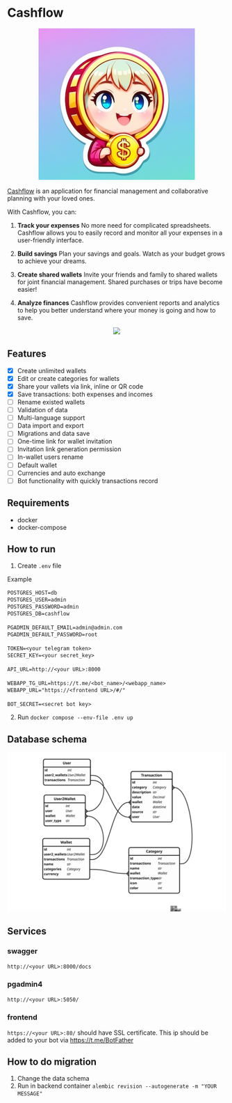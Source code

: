 # Cashflow

<p align="center">
  <img src="https://github.com/Late-Dev/Cashflow/blob/main/avatar.jpeg" />
</p>

[Cashflow](https://t.me/keepcashflowbot) is an application for financial management and collaborative planning with your loved ones. 

With Cashflow, you can:

1. **Track your expenses** No more need for complicated spreadsheets. Cashflow allows you to easily record and monitor all your expenses in a user-friendly interface.

2. **Build savings** Plan your savings and goals. Watch as your budget grows to achieve your dreams.

3. **Create shared wallets** Invite your friends and family to shared wallets for joint financial management. Shared purchases or trips have become easier!

4. **Analyze finances** Cashflow provides convenient reports and analytics to help you better understand where your money is going and how to save.
<p align="center">
  <img height="600" src="https://github.com/Late-Dev/Cashflow/raw/main/cashflow_demo.gif">
</p>


## Features

- [x] Create unlimited wallets
- [x] Edit or create categories for wallets
- [x] Share your vallets via link, inline or QR code
- [x] Save transactions: both expenses and incomes
- [ ] Rename existed wallets
- [ ] Validation of data
- [ ] Multi-language support
- [ ] Data import and export
- [ ] Migrations and data save
- [ ] One-time link for wallet invitation
- [ ] Invitation link generation permission
- [ ] In-wallet users rename
- [ ] Default wallet
- [ ] Currencies and auto exchange
- [ ] Bot functionality with quickly transactions record

## Requirements

- docker
- docker-compose

## How to run


1. Create ```.env``` file

Example
```
POSTGRES_HOST=db
POSTGRES_USER=admin
POSTGRES_PASSWORD=admin
POSTGRES_DB=cashflow

PGADMIN_DEFAULT_EMAIL=admin@admin.com
PGADMIN_DEFAULT_PASSWORD=root

TOKEN=<your telegram token>
SECRET_KEY=<your secret_key>

API_URL=http://<your URL>:8000

WEBAPP_TG_URL=https://t.me/<bot_name>/<webapp_name>
WEBAPP_URL="https://<frontend URL>/#/"

BOT_SECRET=<secret bot key>
```


2. Run ```docker compose --env-file .env up```

## Database schema

![schema](schema.svg)

## Services

### swagger
```http://<your URL>:8000/docs```

### pgadmin4
```http://<your URL>:5050/```

### frontend
```https://<your URL>:80/```
should have SSL certificate. This ip should be added to your bot via https://t.me/BotFather 


## How to do migration

1. Сhange the data schema 
2. Run in backend container ```alembic revision --autogenerate -m "YOUR MESSAGE"```
